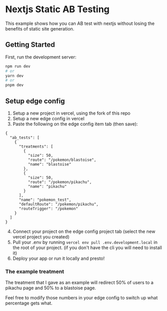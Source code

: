 # Nextjs Static AB Testing

This example shows how you can AB test with nextjs without losing the benefits of static site generation.

## Getting Started

First, run the development server:

```bash
npm run dev
# or
yarn dev
# or
pnpm dev
```

## Setup edge config

1. Setup a new project in vercel, using the fork of this repo
2. Setup a new edge config in vercel
3. Paste the following on the edge config item tab (then save): 
```
{
  "ab_tests": [
    {
      "treatments": [
        {
          "size": 50,
          "route": "/pokemon/blastoise",
          "name": "blastoise"
        },
        {
          "size": 50,
          "route": "/pokemon/pikachu",
          "name": "pikachu"
        }
      ],
      "name": "pokemon_test",
      "defaultRoute": "/pokemon/pikachu",
      "routeTrigger": "/pokemon"
    }
  ]
}
```
4. Connect your project on the edge config project tab (select the new vercel project you created)
5. Pull your .env by running `vercel env pull .env.development.local` in the root of your project. (if you don't have the cli you will need to install it)
6. Deploy your app or run it locally and presto!

### The example treatment

The treatment that I gave as an example will redirect 50% of users to a pikachu page and 50% to a blastoise page.

Feel free to modify those numbers in your edge config to switch up what percentage gets what.
